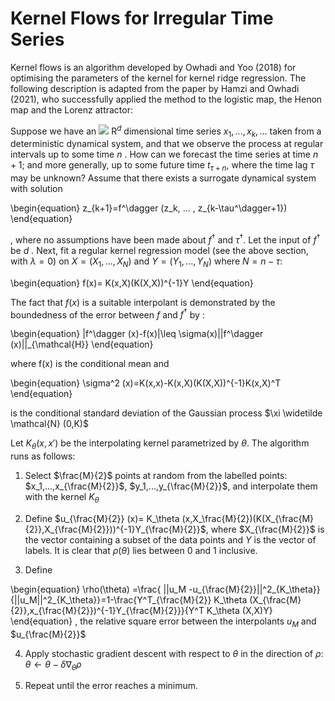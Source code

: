# Kernel Flows for Irregular Time Series

Kernel flows is an algorithm developed by Owhadi and Yoo (2018) for optimising the parameters of the kernel for kernel ridge regression. The following description is adapted from the paper by Hamzi and Owhadi (2021), who successfully applied the method to the logistic map, the Henon map and the Lorenz attractor:

Suppose we have an <img src="https://render.githubusercontent.com/render/math?math=\mathrm{R}^d"> $\mathrm{R}^d$ dimensional time series $x_1, ..., x_k,...$ taken from a deterministic dynamical system, and that we observe the process at regular intervals up to some time $n$ . How can we forecast the time series at time $n+1$; and more generally, up to some future time $t_{\tau+n}$, where the time lag $\tau$ may be unknown? Assume that there exists a surrogate dynamical system with solution 

\begin{equation}
    z_{k+1}=f^\dagger (z_k, ... , z_{k-\tau^\dagger+1})
\end{equation}

, where no assumptions have been made about $f^\dagger$ and $\tau^\dagger$. Let the input of  $f^\dagger$ be $d$ . Next, fit a regular kernel regression model (see the above section, with $\lambda=0$) on $X=(X_1,...,X_N)$ and $Y=(Y_1,...,Y_N)$ where $N=n-\tau$:

\begin{equation}
    f(x)= K(x,X)(K(X,X))^{-1}Y
\end{equation}

The fact that $f(x)$ is a suitable interpolant is demonstrated by the boundedness of the error between $f$ and $f^\dagger$ by :

\begin{equation}
    |f^\dagger (x)-f(x)|\leq \sigma(x)||f^\dagger (x)||_{\mathcal{H}}
\end{equation}

where f(x) is the conditional mean and

\begin{equation}
    \sigma^2 (x)=K(x,x)-K(x,X)(K(X,X))^{-1}K(x,X)^T
\end{equation}

is the conditional standard deviation of the Gaussian process $\xi \widetilde \mathcal{N} (0,K)$ 

Let $K_\theta (x,x')$ be the interpolating kernel parametrized by $\theta$. The algorithm runs as follows:

1. Select $\frac{M}{2}$ points at random from the labelled points: $x_1,...,x_{\frac{M}{2}}$, $y_1,...,y_{\frac{M}{2}}$, and interpolate them with the kernel $K_\theta$

2. Define $u_{\frac{M}{2}} (x)= K_\theta (x,X_\frac{M}{2})(K(X_{\frac{M}{2}},X_{\frac{M}{2}}))^{-1}Y_{\frac{M}{2}}$, where $X_{\frac{M}{2}}$ is the vector containing a subset of the data points and $Y$ is the vector of labels. It is clear that $\rho(\theta)$ lies between 0 and 1 inclusive.

3. Define

\begin{equation}
\rho(\theta) =\frac{ ||u_M -u_{\frac{M}{2}}||^2_{K_\theta}}{||u_M||^2_{K_\theta}}=1-\frac{Y^T_{\frac{M}{2}} K_\theta (X_{\frac{M}{2}},x_{\frac{M}{2}})^{-1}Y_{\frac{M}{2}}}{Y^T K_\theta (X,X)Y}
\end{equation}
, the relative square error between the interpolants $u_M$ and $u_{\frac{M}{2}}$

4. Apply stochastic gradient descent with respect to $\theta$ in the direction of $\rho$: $\theta \leftarrow \theta -\delta \nabla_\theta \rho$

5. Repeat until the error reaches a minimum.



